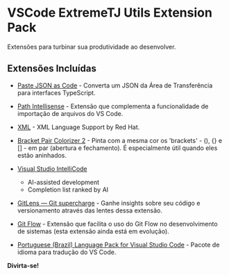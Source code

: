 # VSCode ExtremeTJ Utils Extension Pack

Extensões para turbinar sua produtividade ao desenvolver.

## Extensões Incluídas

* [Paste JSON as Code](https://marketplace.visualstudio.com/items?itemName=quicktype.quicktype) - Converta um JSON da Área de Transferência para interfaces TypeScript.

* [Path Intellisense](https://marketplace.visualstudio.com/items?itemName=christian-kohler.path-intellisense) - Extensão que complementa a funcionalidade de importação de arquivos do VS Code.

* [XML](hhttps://marketplace.visualstudio.com/items?itemName=redhat.vscode-xml) - XML Language Support by Red Hat.

* [Bracket Pair Colorizer 2](https://marketplace.visualstudio.com/items?itemName=CoenraadS.bracket-pair-colorizer-2) - Pinta com a mesma cor os 'brackets' - (), {} e [] - em par (abertura e fechamento). É especialmente útil quando eles estão aninhados.

* [Visual Studio IntelliCode](https://marketplace.visualstudio.com/items?itemName=VisualStudioExptTeam.vscodeintellicode)
    - AI-assisted development
    - Completion list ranked by AI

* [GitLens — Git supercharge](https://marketplace.visualstudio.com/items?itemName=eamodio.gitlens) - Ganhe insights sobre seu código e versionamento através das lentes dessa extensão.

* [Git Flow](https://marketplace.visualstudio.com/items?itemName=PsykoSoldi3r.vscode-git-flow) - Extensão que facilita o uso do Git Flow no desenvolvimento de sistemas (esta extensão ainda está em evolução).

* [Portuguese (Brazil) Language Pack for Visual Studio Code](https://marketplace.visualstudio.com/items?itemName=MS-CEINTL.vscode-language-pack-pt-BR) - Pacote de idioma para tradução do VS Code.

**Divirta-se!**